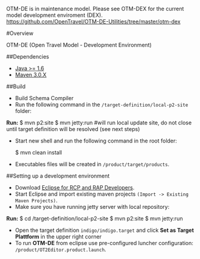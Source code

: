 OTM-DE is in maintenance model. Please see OTM-DEX for the current model development enviroment (DEX). 
https://github.com/OpenTravel/OTM-DE-Utilities/tree/master/otm-dex


#Overview

OTM-DE (Open Travel Model - Development Environment)

##Dependencies
* [Java >= 1.6](http://www.oracle.com/technetwork/java/javase/downloads/index.html)
* [Maven 3.0.X](http://maven.apache.org/)


##Build 

* Build Schema Compiler
* Run the following command in the `/target-definition/local-p2-site` folder:

__Run:__
    $ mvn p2:site
    $ mvn jetty:run #will run local update site, do not close until target definition will be resolved (see next steps)

* Start new shell and run the following command in the root folder:

    $ mvn clean install

* Executables files will be created in `/product/target/products`.

##Setting up a development environment

* Download [Eclipse for RCP and RAP Developers](http://www.eclipse.org/downloads/packages/eclipse-rcp-and-rap-developers/keplersr1).
* Start Eclipse and import existing maven projects `(Import -> Existing Maven Projects)`.
* Make sure you have running jetty server with local repository:

__Run:__
    $ cd /target-definition/local-p2-site
    $ mvn p2:site
    $ mvn jetty:run
* Open the target definition `indigo/indigo.target` and click **Set as Target Plattform** in the upper right corner
* To run **OTM-DE** from eclipse use pre-configured luncher configuration: `/product/OT2Editor.product.launch`.
